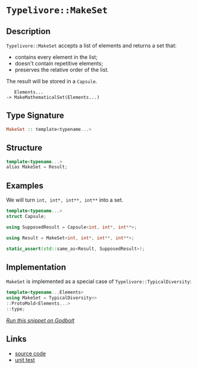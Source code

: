 <!-- Copyright 2024 Feng Mofan
SPDX-License-Identifier: Apache-2.0 -->

# `Typelivore::MakeSet`

## Description

`Typelivore::MakeSet` accepts a list of elements and returns a set that:

- contains every element in the list;
- doesn't contain repetitive elements;
- preserves the relative order of the list.

The result will be stored in a `Capsule`.

<pre><code>   Elements...
-> MakeMathematicalSet(Elements...)</code></pre>

## Type Signature

```Haskell
MakeSet :: template<typename...>
```

## Structure

```C++
template<typename...>
alias MakeSet = Result;
```

## Examples

We will turn `int, int*, int**, int**` into a set.

```C++
template<typename...>
struct Capsule;

using SupposedResult = Capsule<int, int*, int**>;

using Result = MakeSet<int, int*, int**, int**>;

static_assert(std::same_as<Result, SupposedResult>);
```

## Implementation

`MakeSet` is implemented as a special case of `Typelivore::TypicalDiversity`:

```C++
template<typename...Elements>
using MakeSet = TypicalDiversity<>
::ProtoMold<Elements...>
::type;
```

[*Run this snippet on Godbolt*](https://godbolt.org/#z:OYLghAFBqd5QCxAYwPYBMCmBRdBLAF1QCcAaPECAMzwBtMA7AQwFtMQByARg9KtQYEAysib0QXACx8BBAKoBnTAAUAHpwAMvAFYTStJg1DIApACYAQuYukl9ZATwDKjdAGFUtAK4sGIAKwAzKSuADJ4DJgAcj4ARpjEIABsZqQADqgKhE4MHt6%2BAcEZWY4C4ZExLPGJKbaY9qUMQgRMxAR5Pn5BdQ05za0E5dFxCcmpCi1tHQXdEwNDldVjAJS2qF7EyOwc5oERyN5YANQmgW5ejrSEAJ6n2CYaAIIPjwSYLGkGb6duBNdpjFYmAAdKC7i8JsQvA4jm4mGkFF56KcrE8Xm8Pl9MD8/gDmGxQcCAJIMBQAhyYdDYehsQQKcFPSHQghHAAq/zwoloABE8AA3BIla4gI5pLyxK7II4TdAgEC4zAAfTwWEENx%2BJLJmApVJpjAI9MC2EJLxMAHZUY8jtajhjPkxvmcFfjMEdNeTHEZqe99aRbf9AQTQQAlTATb20g0Mq02pkw5TEVBEACynnQLxtJwtGczNq8WSM/oBJ0C3OlBFlKAE%2BEaYhzuZLbnrDdjFbleAUitiTCUitQVB%2BzZbuZlcoVytVjj%2BGtJHoiwAj%2BrupCHw5t7LSnLEvIFxCFq4bdzlfLEXkwfoPuY3W55/MFNwvTzX645XJ39%2BnZ3d2reup9dMJP1vwcedF0EaNhyPeUAzHd57TeI4EyTVBU1odMzlDcM9QAsEjTHAMUWbc1uUItEnxtO0sRxAMXTdWcf1A7CCAg1soXjRMUzTGctRAr0mJY61zUtYd83nItXVOMtRyrBgaxyOtyMPM5L0zaSOy7HslX7QdFOfVtK3HFV9XVL96N4hd%2BKNFddL0tlX23O893VGyWygk9vHPE4XIbOEESRbFTJ438wINE0rK8mNn18xFkUCj1KRChRALooLGP/ZijUvKCFVIyKsxIwJLWbSiHQC34aKBQlEoEo5RMLVD0BLMskM4tCfkSsL7kK01dJKx1yrxSrQWqzLdLq4AjgaxUWUkxCOJQrizg63DsHwgFcuIjanj6srnSG4ERvuJ5xsmpgAGtMCETAZtLOzNzfRz92U0bHjlFqFrapamKSlaXjWgKiqeAB6AAqMHwYhoGXlBsHWWwIRWXBqHgYh1GQeR540TMPYGAOLxjh%2BC46BMo7MdeOCqKdCqg2BaM4xZaL/K2x4TqELw0mKSlMKRG6y0Z2K3AiAg/SFkGRcEMHwW6siWYLCbudoXnTouq6MsFwRxYIMWjlF7XdalwHHjmRxkEVHslDaCBpIUIEzcNNwFeFo42Y5zIubDHm7mWFEOFWWhOH8Xg/A4LRSFQTgm0saxpXWTYJOxnhSAITRfdWM6AjMYEzTMSQAA5c/8DQAE5/DMDQklz4J/Y4SReBYCQNA0Uhg9D8OOF4BQQCb5OQ990g4FgGBEBAdYCDFYWKAgNAPjoBIoiBThVFzpIAFokkkI5gGQKUpGBMxeEpQgSBVPR%2BEEEQxHYKQZEERQVHUXvSF0LhSAAd2IeFOB4P2A6DlOw84AAeQuOPI4/YjhL1XuvTe28ji7zMEcCAHgZ70GICcBOyxeA9y0KsCASBp6blQeQSgBDZ6JGAFIVINBFaCkoLEf%2BsQIitGFNwXgjDmDEGuIA2I2gfxf14NPSMgCGC0BYaHLAsQvDADhLQWgndWGkCwCwQwwBxCP3wMQBiAp5Gh0wKobUFxtiJyFvUf%2BVxYgf04R4LA/8CDEDwPXBRu5Yhu25O8FRVwjAp1WFQAwwAFAADU8CYFfoAvE/Cb7CC5FfaQZ95BKDUP/Z%2B%2BgVEoGsNYfQeBYid0gKsVAaRGjyJXjKSSpgo6WDLrwVAu57FYByRAVYdgGLOAgK4aYfgX5hAiMMKoowX7FGyAIdpegBmNAWCMRIL8mkgQEP0KYnhOh6GmY0OZgxumLD6bYSY7QFkFCmds8ZvTJmNNjlsCQP8OCB2bv/NuEDl5rw3lvHekg96INwEfNBuwuCYKTt41YCBMBMCwIkBppB06SECMCIugQzSSA0JIHOSRG7%2BCSEXfQnBa6kHroELgwIkhcArkXXOBL/CSC4P4aFSRrmPzbh3Luvze64KHngkeICLjEKnqgFBc8F4cFaCwPkZoV5MCOAcFRcCi7Alxbomsx9ZQvziRfcQ184l30SY/XQqR36f1YRcq5LcqlALZSycB/LBXCtFQYQsXBJXSsQcgwhCR0GBDMD87BfcWWkKIZPL1owzVCrFUYG1XAm7ULeHuOhDCmGcIiew5h3DeEOAiYI/UwjRH/wkVImRciIlKI8dscReBNEgW0f/PRBi3gRJMdXUO5jLHXGsQWrB9jHGJ2ca49xRhPGgEZXwPxgTgmhPCQoxV0SJCxNkGqh%2BodNUpK8WUqwlhMnZPgHkgpOQiklNLAu6wlSw41KMvUxp9Rml%2BFabJYZnTZKHKWP0zIgzci7I6eke9Yz1kTKWSemZTRtmXp6Ke1ZN7NlzHmfkZ9IG1kVA/d8tYGwzkwervqm5nAjj%2BotYGiaNqpXAg0G82VnyMFYL%2BaQAFQLRigurpi7Fkr4VmgpWaM0gQEWSHXi/A1AD262Hpe6pl8AWWj3Hhy31xB55sE4Py6BLAFB8ilHyLDWIJgH3wyfBVsglUxMiVOpJIBgjarSPwvVf8aVGrHhcMBVBUPEBYJJ6Tsn5OlQmParljqCOBECG67x/d8HObIUJnzqCQAyY5oqOTRdFQKYIGbKz68%2BB0HDZ3CA9DH5xpjQolLXCeF8IUSmwQaaxG8EzdIsQOaFF5q7U2xRRatFhjLfo5Ahiq2CFMY/OtzDG22JbRE9tSg3HKK7fOTzvimD%2BKCSEsJjAImjsvuOzTCTp06B03O4w6Sl3mKPWHddAh5FA1HDuiprcD11NXf%2B79LgL1Pr0F0qDRyRmvpyH%2B0ZOQgOTJOys39F2plfre/Md9N39kDD/RB575zYNxxB4hozrcUMSY3lJmTRxQvAgi3hj5zrvlEcZf8wFwLKAXKoyAMwkq3P%2BELmSxubmzQV2pVDzjndu7EfBWaPedGuBSCLrR6FXAzToo4IESHhrOM8YufvanAuMc4NWLuLIzhJBAA%3D)

## Links

- [source code](../../../../conceptrodon/descend/descend/typelivore/make_set.hpp)
- [unit test](../../../../tests/unit/typelivore/make_set.test.hpp)
